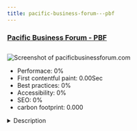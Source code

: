 ```yaml
---
title: pacific-business-forum---pbf
---
```


<div style="height: 3rem">
  <a href="http://pacificbusinessforum.com"><h3>Pacific Business Forum - PBF</h3></a>
</div>
<img loading="lazy" src="" alt="Screenshot of pacificbusinessforum.com" />
<ul>
  <li>Performace: 0%</li>
  <li>
    First contentful paint:
    0.00Sec
  </li>
  <li>Best practices: 0%</li>
  <li>Accessibility: 0%</li>
  <li>SEO: 0%</li>
  <li>carbon footprint: 0.000</li>
</ul>
<details>
  <summary>Description</summary>
  <p>Caledonian entrepreneurs hope to stimulate trade between Pacific island economies and promote opportunities for cooperation within all size economies across the region.Onepage website made on Yootheme template - 2 languages : Fr & Eng - Large use of Uikit. A second page with registration form to the event made with chronoforms.</p>
</details>

